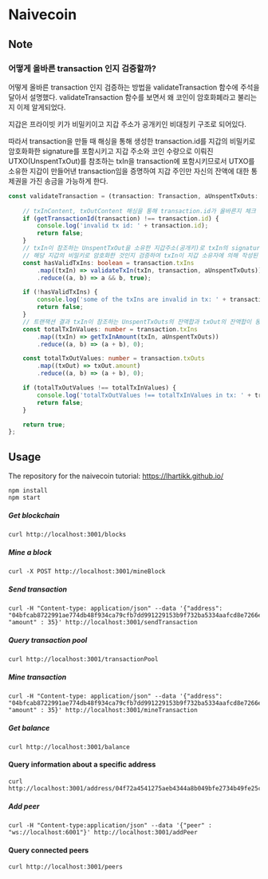 # Naivecoin

## Note

### 어떻게 올바른 transaction 인지 검증할까?
어떻게 올바른 transaction 인지 검증하는 방법을 validateTransaction 함수에 주석을 달아서 설명했다. 
validateTransaction 함수를 보면서 왜 코인이 암호화폐라고 불리는지 이제 알게되었다. 

지갑은 프라이빗 키가 비밀키이고 지갑 주소가 공개키인 비대칭키 구조로 되어있다.

따라서 transaction을 만들 때 해싱을 통해 생성한 transaction.id를 지갑의 비밀키로 암호화화한
signature를 포함시키고 지갑 주소와 코인 수량으로 이뤄진 UTXO(UnspentTxOut)를 참조하는 txIn을 
transaction에 포함시키므로서 UTXO를 소유한 지갑이 만들어낸 transaction임을 증명하여 
지갑 주인만 자신의 잔액에 대한 통제권을 가진 송금을 가능하게 한다.

```typescript
const validateTransaction = (transaction: Transaction, aUnspentTxOuts: UnspentTxOut[]): boolean => {
    
    // txInContent, txOutContent 해싱을 통해 transaction.id가 올바른지 체크
    if (getTransactionId(transaction) !== transaction.id) {
        console.log('invalid tx id: ' + transaction.id);
        return false;
    }
    // txIn이 참조하는 UnspentTxOut을 소유한 지갑주소(공개키)로 txIn의 signature가 transaction.id을
    // 해당 지갑의 비밀키로 암호화한 것인지 검증하여 txIn이 지갑 소유자에 의해 작성된 것인지 확인함
    const hasValidTxIns: boolean = transaction.txIns
        .map((txIn) => validateTxIn(txIn, transaction, aUnspentTxOuts))
        .reduce((a, b) => a && b, true);

    if (!hasValidTxIns) {
        console.log('some of the txIns are invalid in tx: ' + transaction.id);
        return false;
    }
    // 트랜잭션 결과 txIn이 참조하는 UnspentTxOuts의 잔액합과 txOut의 잔액합이 동일한지 검증
    const totalTxInValues: number = transaction.txIns
        .map((txIn) => getTxInAmount(txIn, aUnspentTxOuts))
        .reduce((a, b) => (a + b), 0);

    const totalTxOutValues: number = transaction.txOuts
        .map((txOut) => txOut.amount)
        .reduce((a, b) => (a + b), 0);

    if (totalTxOutValues !== totalTxInValues) {
        console.log('totalTxOutValues !== totalTxInValues in tx: ' + transaction.id);
        return false;
    }

    return true;
};
```



## Usage
The repository for the naivecoin tutorial: https://lhartikk.github.io/

```
npm install
npm start
```

##### Get blockchain
```
curl http://localhost:3001/blocks
```

##### Mine a block
```
curl -X POST http://localhost:3001/mineBlock
``` 

##### Send transaction
```
curl -H "Content-type: application/json" --data '{"address": "04bfcab8722991ae774db48f934ca79cfb7dd991229153b9f732ba5334aafcd8e7266e47076996b55a14bf9913ee3145ce0cfc1372ada8ada74bd287450313534b", "amount" : 35}' http://localhost:3001/sendTransaction
```

##### Query transaction pool
```
curl http://localhost:3001/transactionPool
```

##### Mine transaction
```
curl -H "Content-type: application/json" --data '{"address": "04bfcab8722991ae774db48f934ca79cfb7dd991229153b9f732ba5334aafcd8e7266e47076996b55a14bf9913ee3145ce0cfc1372ada8ada74bd287450313534b", "amount" : 35}' http://localhost:3001/mineTransaction
```

##### Get balance
```
curl http://localhost:3001/balance
```

#### Query information about a specific address
```
curl http://localhost:3001/address/04f72a4541275aeb4344a8b049bfe2734b49fe25c08d56918f033507b96a61f9e3c330c4fcd46d0854a712dc878b9c280abe90c788c47497e06df78b25bf60ae64
```

##### Add peer
```
curl -H "Content-type:application/json" --data '{"peer" : "ws://localhost:6001"}' http://localhost:3001/addPeer
```
#### Query connected peers
```
curl http://localhost:3001/peers
```
